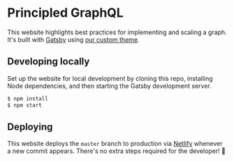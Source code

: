 # Principled GraphQL

This website highlights best practices for implementing and scaling a graph. It's built with [Gatsby](https://gatsbyjs.org) using [our custom theme](https://github.com/apollographql/gatsby-theme-apollo/tree/master/packages/gatsby-theme-apollo-core).

## Developing locally

Set up the website for local development by cloning this repo, installing Node dependencies, and then starting the Gatsby development server.

```bash
$ npm install
$ npm start
```

## Deploying

This website deploys the `master` branch to production via [Netlify](https://netlify.com) whenever a new commit appears. There's no extra steps required for the developer! :tada:
